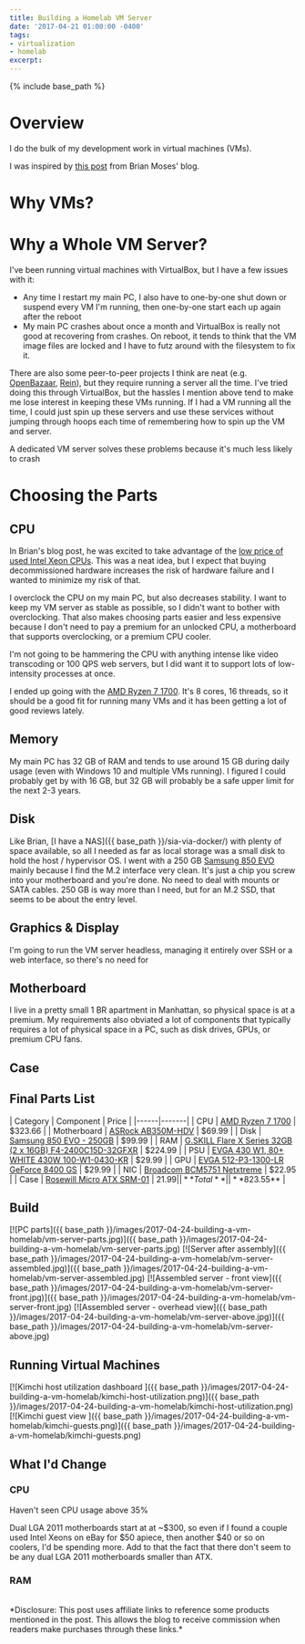 ```yaml
---
title: Building a Homelab VM Server
date: '2017-04-21 01:00:00 -0400'
tags:
- virtualization
- homelab
excerpt:
---
```


{% include base_path %}

# Overview

I do the bulk of my development work in virtual machines (VMs).

I was inspired by [this post](https://blog.brianmoses.net/2016/07/building-a-homelab-server.html) from Brian Moses' blog.

# Why VMs?

# Why a Whole VM Server?
I've been running virtual machines with VirtualBox, but I have a few issues with it:

* Any time I restart my main PC, I also have to one-by-one shut down or suspend every VM I'm running, then one-by-one start each up again after the reboot
* My main PC crashes about once a month and VirtualBox is really not good at recovering from crashes. On reboot, it tends to think that the VM image files are locked and I have to futz around with the filesystem to fix it.

There are also some peer-to-peer projects I think are neat (e.g. [OpenBazaar](https://openbazaar.org), [Rein](https://reinproject.org)), but they require running a server all the time. I've tried doing this through VirtualBox, but the hassles I mention above tend to make me lose interest in keeping these VMs running. If I had a VM running all the time, I could just spin up these servers and use these services without jumping through hoops each time of remembering how to spin up the VM and server.

A dedicated VM server solves these problems because it's much less likely to crash

# Choosing the Parts

## CPU

In Brian's blog post, he was excited to take advantage of the [low price of used Intel Xeon CPUs](http://www.techspot.com/review/1155-affordable-dual-xeon-pc/). This was a neat idea, but I expect that buying decommissioned hardware increases the risk of hardware failure and I wanted to minimize my risk of that.

I overclock the CPU on my main PC, but also decreases stability. I want to keep my VM server as stable as possible, so I didn't want to bother with overclocking. That also makes choosing parts easier and less expensive because I don't need to pay a premium for an unlocked CPU, a motherboard that supports overclocking, or a premium CPU cooler.

I'm not going to be hammering the CPU with anything intense like video transcoding or 100 QPS web servers, but I did want it to support lots of low-intensity processes at once.

I ended up going with the [AMD Ryzen 7 1700](http://amzn.to/2o1lDVI). It's 8 cores, 16 threads, so it should be a good fit for running many VMs and it has been getting a lot of good reviews lately.

## Memory
My main PC has 32 GB of RAM and tends to use around 15 GB during daily usage (even with Windows 10 and multiple VMs running). I figured I could probably get by with 16 GB, but 32 GB will probably be a safe upper limit for the next 2-3 years.

## Disk

Like Brian, [I have a NAS]({{ base_path }}/sia-via-docker/) with plenty of space available, so all I needed as far as local storage was a small disk to hold the host / hypervisor OS. I went with a 250 GB [Samsung 850 EVO](http://amzn.to/2pyfArr) mainly because I find the M.2 interface very clean. It's just a chip you screw into your motherboard and you're done. No need to deal with mounts or SATA cables. 250 GB is way more than I need, but for an M.2 SSD, that seems to be about the entry level.

## Graphics & Display
I'm going to run the VM server headless, managing it entirely over SSH or a web interface, so there's no need for 

## Motherboard

I live in a pretty small 1 BR apartment in Manhattan, so physical space is at a premium. My requirements also obviated a lot of components that typically requires a lot of physical space in a PC, such as disk drives, GPUs, or premium CPU fans.

## Case



## Final Parts List

| Category | Component |  Price |
|------|-------|
| CPU | [AMD Ryzen 7 1700](http://amzn.to/2o1lDVI) | $323.66 |
| Motherboard | [ASRock AB350M-HDV](https://www.newegg.com/Product/Product.aspx?Item=N82E16813157765) | $69.99 |
| Disk | [Samsung 850 EVO - 250GB](http://amzn.to/2pyfArr) | $99.99 |
| RAM | [G.SKILL Flare X Series 32GB (2 x 16GB) F4-2400C15D-32GFXR](https://www.newegg.com/Product/Product.aspx?Item=N82E16820232536) | $224.99 |
| PSU | [EVGA 430 W1, 80+ WHITE 430W  100-W1-0430-KR](http://amzn.to/2oVMo9u) | $29.99 |
| GPU | [EVGA 512-P3-1300-LR GeForce 8400 GS](http://amzn.to/2qmwmHO) | $29.99 |
| NIC | [Broadcom BCM5751 Netxtreme](http://amzn.to/2pxVLjH) | $22.95 |
| Case | [Rosewill Micro ATX SRM-01](http://amzn.to/2oYTvP6) | $21.99 |
| **Total** | | **$823.55** |

## Build

[![PC parts]({{ base_path }}/images/2017-04-24-building-a-vm-homelab/vm-server-parts.jpg)]({{ base_path }}/images/2017-04-24-building-a-vm-homelab/vm-server-parts.jpg)
[![Server after assembly]({{ base_path }}/images/2017-04-24-building-a-vm-homelab/vm-server-assembled.jpg)]({{ base_path }}/images/2017-04-24-building-a-vm-homelab/vm-server-assembled.jpg)
[![Assembled server - front view]({{ base_path }}/images/2017-04-24-building-a-vm-homelab/vm-server-front.jpg)]({{ base_path }}/images/2017-04-24-building-a-vm-homelab/vm-server-front.jpg)
[![Assembled server - overhead view]({{ base_path }}/images/2017-04-24-building-a-vm-homelab/vm-server-above.jpg)]({{ base_path }}/images/2017-04-24-building-a-vm-homelab/vm-server-above.jpg)

## Running Virtual Machines

[![Kimchi host utilization dashboard ]({{ base_path }}/images/2017-04-24-building-a-vm-homelab/kimchi-host-utilization.png)]({{ base_path }}/images/2017-04-24-building-a-vm-homelab/kimchi-host-utilization.png)
[![Kimchi guest view ]({{ base_path }}/images/2017-04-24-building-a-vm-homelab/kimchi-guests.png)]({{ base_path }}/images/2017-04-24-building-a-vm-homelab/kimchi-guests.png)

## What I'd Change

### CPU

Haven't seen CPU usage above 35%

Dual LGA 2011 motherboards start at at ~$300, so even if I found a couple used Intel Xeons on eBay for $50 apiece, then another $40 or so on coolers, I'd be spending more. Add to that the fact that there don't seem to be any dual LGA 2011 motherboards smaller than ATX.


### RAM


<br>
*Disclosure: This post uses affiliate links to reference some products mentioned in the post. This allows the blog to receive commission when readers make purchases through these links.*
